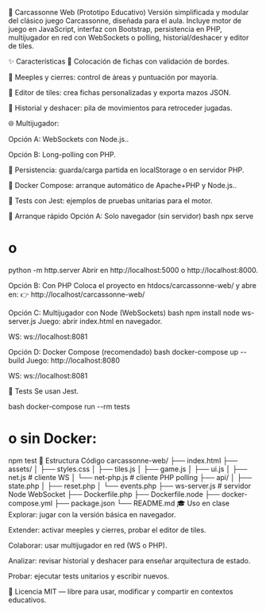 📘 Carcassonne Web (Prototipo Educativo)
Versión simplificada y modular del clásico juego Carcassonne, diseñada para el aula. Incluye motor de juego en JavaScript, interfaz con Bootstrap, persistencia en PHP, multijugador en red con WebSockets o polling, historial/deshacer y editor de tiles.

✨ Características
🧩 Colocación de fichas con validación de bordes.

👥 Meeples y cierres: control de áreas y puntuación por mayoría.

🎨 Editor de tiles: crea fichas personalizadas y exporta mazos JSON.

🔄 Historial y deshacer: pila de movimientos para retroceder jugadas.

🌐 Multijugador:

Opción A: WebSockets con Node.js..

Opción B: Long-polling con PHP.

💾 Persistencia: guarda/carga partida en localStorage o en servidor PHP.

🐳 Docker Compose: arranque automático de Apache+PHP y Node.js..

🧪 Tests con Jest: ejemplos de pruebas unitarias para el motor.

🚀 Arranque rápido
Opción A: Solo navegador (sin servidor)
bash
npx serve
# o
python -m http.server
Abrir en http://localhost:5000 o http://localhost:8000.

Opción B: Con PHP
Coloca el proyecto en htdocs/carcassonne-web/ y abre en: 👉 http://localhost/carcassonne-web/

Opción C: Multijugador con Node (WebSockets)
bash
npm install
node ws-server.js
Juego: abrir index.html en navegador.

WS: ws://localhost:8081

Opción D: Docker Compose (recomendado)
bash
docker-compose up --build
Juego: http://localhost:8080

WS: ws://localhost:8081

🧪 Tests
Se usan Jest.

bash
docker-compose run --rm tests
# o sin Docker:
npm test
📂 Estructura
Código
carcassonne-web/
├── index.html
├── assets/
│   ├── styles.css
│   ├── tiles.js
│   ├── game.js
│   ├── ui.js
│   ├── net.js        # cliente WS
│   └── net-php.js    # cliente PHP polling
├── api/
│   ├── state.php
│   ├── reset.php
│   └── events.php
├── ws-server.js      # servidor Node WebSocket
├── Dockerfile.php
├── Dockerfile.node
├── docker-compose.yml
├── package.json
└── README.md
🎓 Uso en clase
Explorar: jugar con la versión básica en navegador.

Extender: activar meeples y cierres, probar el editor de tiles.

Colaborar: usar multijugador en red (WS o PHP).

Analizar: revisar historial y deshacer para enseñar arquitectura de estado.

Probar: ejecutar tests unitarios y escribir nuevos.

📜 Licencia
MIT — libre para usar, modificar y compartir en contextos educativos.